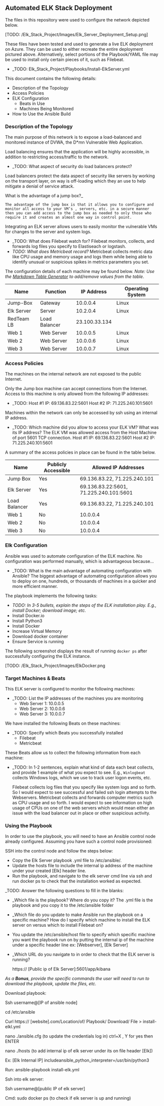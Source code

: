 ## Automated ELK Stack Deployment

The files in this repository were used to configure the network depicted below.

[TODO: /Elk_Stack_Project/Images/Elk_Server_Deployment_Setup.png]

These files have been tested and used to generate a live ELK deployment on Azure. They can be used to either recreate the entire deployment pictured above. Alternatively, select portions of the Playbook/YAML file may be used to install only certain pieces of it, such as Filebeat.

  - _TODO: Elk_Stack_Project/Playbooks/Install-ElkServer.yml

This document contains the following details:
- Description of the Topology
- Access Policies
- ELK Configuration
  - Beats in Use
  - Machines Being Monitored
- How to Use the Ansible Build

### Description of the Topology

The main purpose of this network is to expose a load-balanced and monitored instance of DVWA, the D*mn Vulnerable Web Application.

Load balancing ensures that the application will be highly accessible, in addition to restricting access/traffic to the network.
- _TODO:
 What aspect of security do load balancers protect?
 
 Load balancers protect the data aspect of security like servers by working on the transport layer, on way is off-loading which they an use to help mitigate a denial of service attack.
 
What is the advantage of a jump box?_

	The advantage of the jump box is that it allows you to configure and monitor all access to your VM’s , servers, etc. in a secure manner then you can add access to the jump box as needed to only those who require it and creates an almost one way in control point.

Integrating an ELK server allows users to easily monitor the vulnerable VMs for changes to the server and system logs.
- _TODO: What does Filebeat watch for?
	Filebeat monitors, collects, and forwards log files you specify to Elastiseach or logstash.
- _TODO: What does Metricbeat record?_
	Metricbeat collects metric data like CPU usage and memory usage and logs them while being able to identify unusual or suspicious spikes in metrics parameters you set.

The configuration details of each machine may be found below.
_Note: Use the [Markdown Table Generator](http://www.tablesgenerator.com/markdown_tables) to add/remove values from the table_.

| Name       | Function      | IP Address    | Operating System |
|------------|---------------|---------------|------------------|
| Jump-Box   | Gateway       | 10.0.0.4      | Linux            |
| Elk Server | Server        | 10.2.0.4      | Linux            |
| RedTeam LB | Load Balancer | 23.100.33.134 |                  |
| Web 1      | Web Server    | 10.0.0.5      | Linux            |
| Web 2      | Web Server    | 10.0.0.6      | Linux            |
| Web 3      | Web Server    | 10.0.0.7      | Linux            |


### Access Policies

The machines on the internal network are not exposed to the public Internet. 

Only the Jump box machine can accept connections from the Internet. Access to this machine is only allowed from the following IP addresses:
- _TODO:
 Host #1 IP: 69.136.83.22:5601
	Host #2 IP: 71.225.240.101:5601

Machines within the network can only be accessed by ssh using an internal IP address.
- _TODO: 
Which machine did you allow to access your ELK VM? What was its IP address?
	The ELK VM was allowed access from the Host Machine of port 5601 TCP connection.
	 Host #1 IP: 69.136.83.22:5601
	Host #2 IP: 71.225.240.101:5601
	






A summary of the access policies in place can be found in the table below.

|  Name         | Publicly Accessible | Allowed IP Addresses                   |
|---------------|---------------------|----------------------------------------|
| Jump Box      | Yes                 | 69.136.83.22, 71.225.240.101           |
| Elk Server    | Yes                 | 69.136.83.22:5601, 71.225.240.101:5601 |
| Load Balancer | Yes                 | 69.136.83.22, 71.225.240.101           |
| Web 1         | No                  | 10.0.0.4                               |
| Web 2         | No                  | 10.0.0.4                               |
| Web 3         | No                  | 10.0.0.4                               |

### Elk Configuration

Ansible was used to automate configuration of the ELK machine. No configuration was performed manually, which is advantageous because...
- _TODO: What is the main advantage of automating configuration with Ansible?
	The biggest advantage of automating configuration allows you to deploy on one, hundreds, or thousands of machines in a quicker and more efficient manner.

The playbook implements the following tasks:
- _TODO: In 3-5 bullets, explain the steps of the ELK installation play. E.g., install Docker; download image; etc._
- Install Docker.io
- Install Python3
- Install Docker
- Increase Virtual Memory
- Download docker container
- Ensure Service is running

The following screenshot displays the result of running `docker ps` after successfully configuring the ELK instance.

[TODO: /Elk_Stack_Project/Images/ElkDocker.png 

### Target Machines & Beats
This ELK server is configured to monitor the following machines:
- _TODO: List the IP addresses of the machines you are monitoring
	- Web Server 1: 10.0.0.5
	- Web Server 2: 10.0.0.6
	- Web Server 3: 10.0.0.7



We have installed the following Beats on these machines:
- _TODO: Specify which Beats you successfully installed
	- Filebeat
	- Metricbeat

These Beats allow us to collect the following information from each machine:
- _TODO: In 1-2 sentences, explain what kind of data each beat collects, and provide 1 example of what you expect to see. E.g., `Winlogbeat` collects Windows logs, which we use to track user logon events, etc.
	
	Filebeat collects log files that you specify like system logs and so forth. So I would expect to see successful and failed ssh login attempts to the Webservers. Metricbeat collects and forwards computer metrics such as CPU usage and so forth. I would expect to see information on high usage of CPUs on one of the web servers which would mean either an issue with the load balancer out in place or other suspicious activity.

### Using the Playbook
In order to use the playbook, you will need to have an Ansible control node already configured. Assuming you have such a control node provisioned: 

SSH into the control node and follow the steps below:
- Copy the Elk Server playbook .yml file to /etc/ansible/.
- Update the hosts file to include the internal ip address of the machine under your created [Elk] header line.
- Run the playbook, and navigate to the elk server cmd line via ssh and run docker ps to check that the installation worked as expected.

_TODO: Answer the following questions to fill in the blanks:

- _Which file is the playbook? Where do you copy it?
	The .yml file is the playbook and you copy it to the /etc/ansible folder
- _Which file do you update to make Ansible run the playbook on a specific machine? How do I specify which machine to install the ELK server on versus which to install Filebeat on?
 - You update the /etc/ansible/host file to specify which specific machine you want the playbook run on by putting the internal ip of the machine under a specific header line ex: [Webserver], [Elk Server]

- _Which URL do you navigate to in order to check that the ELK server is running?

 	https:// [Public ip of Elk Server]:5601/app/kibana



_As a **Bonus**, provide the specific commands the user will need to run to download the playbook, update the files, etc._


Download playbook:

Ssh username@[IP of ansible node]

cd /etc/ansible

Curl https:// [website].com/Location/of/ Playbook/ Download/ File > install-elkl.yml

nano ./ansible.cfg (to update the credentials log in) ctrl+X , Y for yes then ENTER

nano ./hosts (to add internal ip of elk server under its on file header [Elk])

Ex: [Elk Internal IP] includeansible_python_interpreter=/usr/bin/python3  

Run: ansible-playbook install-elk.yml

Ssh into elk server:

Ssh username@[public IP of elk server]

Cmd: sudo docker ps (to check if elk server is up and running)

